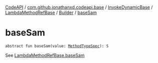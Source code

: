 [CodeAPI](../../../../index.md) / [com.github.jonathanxd.codeapi.base](../../../index.md) / [InvokeDynamicBase](../../index.md) / [LambdaMethodRefBase](../index.md) / [Builder](index.md) / [baseSam](.)

# baseSam

`abstract fun baseSam(value: `[`MethodTypeSpec`](../../../../com.github.jonathanxd.codeapi.common/-method-type-spec/index.md)`): S`

See [LambdaMethodRefBase.baseSam](../base-sam.md)

